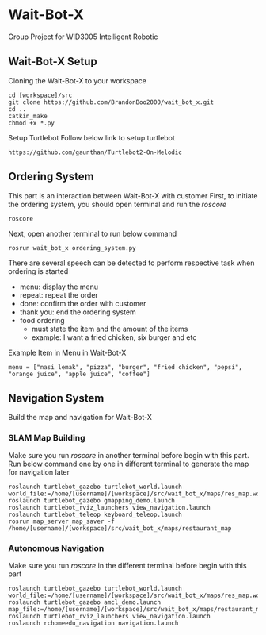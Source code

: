 # Wait-Bot-X
Group Project for WID3005 Intelligent Robotic
## Wait-Bot-X Setup
Cloning the Wait-Bot-X to your workspace
```
cd [workspace]/src
git clone https://github.com/BrandonBoo2000/wait_bot_x.git
cd ..
catkin_make
chmod +x *.py
```

Setup Turtlebot
Follow below link to setup turtlebot
```
https://github.com/gaunthan/Turtlebot2-On-Melodic
```

## Ordering System
This part is an interaction between Wait-Bot-X with customer
First, to initiate the ordering system, you should open terminal and run the *roscore*
```
roscore
```
Next, open another terminal to run below command
```
rosrun wait_bot_x ordering_system.py
```
There are several speech can be detected to perform respective task when ordering is started
- menu: display the menu
- repeat: repeat the order
- done: confirm the order with customer
- thank you: end the ordering system
- food ordering
  - must state the item and the amount of the items
  - example: I want a fried chicken, six burger and etc

Example Item in Menu in Wait-Bot-X
```
menu = ["nasi lemak", "pizza", "burger", "fried chicken", "pepsi", "orange juice", "apple juice", "coffee"]
```

## Navigation System
Build the map and navigation for Wait-Bot-X

### SLAM Map Building
Make sure you run *roscore* in another terminal before begin with this part.
Run below command one by one in different terminal to generate the map for navigation later
```
roslaunch turtlebot_gazebo turtlebot_world.launch world_file:=/home/[username]/[workspace]/src/wait_bot_x/maps/res_map.world
roslaunch turtlebot_gazebo gmapping_demo.launch
roslaunch turtlebot_rviz_launchers view_navigation.launch
roslaunch turtlebot_teleop keyboard_teleop.launch
rosrun map_server map_saver -f /home/[username]/[workspace]/src/wait_bot_x/maps/restaurant_map
```

### Autonomous Navigation
Make sure you run *roscore* in the different terminal before begin with this part
```
roslaunch turtlebot_gazebo turtlebot_world.launch world_file:=/home/[username]/[workspace]/src/wait_bot_x/maps/res_map.world
roslaunch turtlebot_gazebo amcl_demo.launch map_file:=/home/[username]/[workspace]/src/wait_bot_x/maps/restaurant_map.yaml
roslaunch turtlebot_rviz_launchers view_navigation.launch
roslaunch rchomeedu_navigation navigation.launch
```
